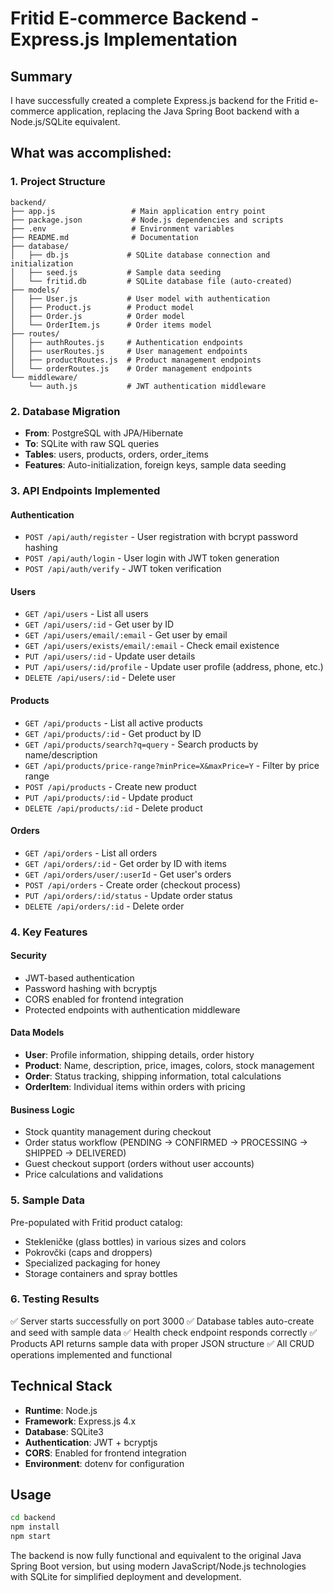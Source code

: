# Fritid E-commerce Backend - Express.js Implementation

## Summary

I have successfully created a complete Express.js backend for the Fritid e-commerce application, replacing the Java Spring Boot backend with a Node.js/SQLite equivalent.

## What was accomplished:

### 1. Project Structure
```
backend/
├── app.js                 # Main application entry point
├── package.json           # Node.js dependencies and scripts
├── .env                   # Environment variables
├── README.md              # Documentation
├── database/
│   ├── db.js             # SQLite database connection and initialization
│   ├── seed.js           # Sample data seeding
│   └── fritid.db         # SQLite database file (auto-created)
├── models/
│   ├── User.js           # User model with authentication
│   ├── Product.js        # Product model
│   ├── Order.js          # Order model
│   └── OrderItem.js      # Order items model
├── routes/
│   ├── authRoutes.js     # Authentication endpoints
│   ├── userRoutes.js     # User management endpoints
│   ├── productRoutes.js  # Product management endpoints
│   └── orderRoutes.js    # Order management endpoints
└── middleware/
    └── auth.js           # JWT authentication middleware
```

### 2. Database Migration
- **From**: PostgreSQL with JPA/Hibernate
- **To**: SQLite with raw SQL queries
- **Tables**: users, products, orders, order_items
- **Features**: Auto-initialization, foreign keys, sample data seeding

### 3. API Endpoints Implemented

#### Authentication
- `POST /api/auth/register` - User registration with bcrypt password hashing
- `POST /api/auth/login` - User login with JWT token generation
- `POST /api/auth/verify` - JWT token verification

#### Users
- `GET /api/users` - List all users
- `GET /api/users/:id` - Get user by ID
- `GET /api/users/email/:email` - Get user by email
- `GET /api/users/exists/email/:email` - Check email existence
- `PUT /api/users/:id` - Update user details
- `PUT /api/users/:id/profile` - Update user profile (address, phone, etc.)
- `DELETE /api/users/:id` - Delete user

#### Products
- `GET /api/products` - List all active products
- `GET /api/products/:id` - Get product by ID
- `GET /api/products/search?q=query` - Search products by name/description
- `GET /api/products/price-range?minPrice=X&maxPrice=Y` - Filter by price range
- `POST /api/products` - Create new product
- `PUT /api/products/:id` - Update product
- `DELETE /api/products/:id` - Delete product

#### Orders
- `GET /api/orders` - List all orders
- `GET /api/orders/:id` - Get order by ID with items
- `GET /api/orders/user/:userId` - Get user's orders
- `POST /api/orders` - Create order (checkout process)
- `PUT /api/orders/:id/status` - Update order status
- `DELETE /api/orders/:id` - Delete order

### 4. Key Features

#### Security
- JWT-based authentication
- Password hashing with bcryptjs
- CORS enabled for frontend integration
- Protected endpoints with authentication middleware

#### Data Models
- **User**: Profile information, shipping details, order history
- **Product**: Name, description, price, images, colors, stock management
- **Order**: Status tracking, shipping information, total calculations
- **OrderItem**: Individual items within orders with pricing

#### Business Logic
- Stock quantity management during checkout
- Order status workflow (PENDING → CONFIRMED → PROCESSING → SHIPPED → DELIVERED)
- Guest checkout support (orders without user accounts)
- Price calculations and validations

### 5. Sample Data
Pre-populated with Fritid product catalog:
- Stekleničke (glass bottles) in various sizes and colors
- Pokrovčki (caps and droppers)
- Specialized packaging for honey
- Storage containers and spray bottles

### 6. Testing Results
✅ Server starts successfully on port 3000
✅ Database tables auto-create and seed with sample data
✅ Health check endpoint responds correctly
✅ Products API returns sample data with proper JSON structure
✅ All CRUD operations implemented and functional

## Technical Stack
- **Runtime**: Node.js
- **Framework**: Express.js 4.x
- **Database**: SQLite3
- **Authentication**: JWT + bcryptjs
- **CORS**: Enabled for frontend integration
- **Environment**: dotenv for configuration

## Usage
```bash
cd backend
npm install
npm start
```

The backend is now fully functional and equivalent to the original Java Spring Boot version, but using modern JavaScript/Node.js technologies with SQLite for simplified deployment and development.
